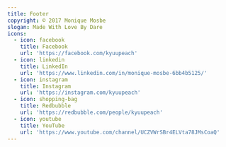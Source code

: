 ```yaml
---
title: Footer
copyright: © 2017 Monique Mosbe
slogan: Made With Love By Dare
icons:
  - icon: facebook
    title: Facebook
    url: 'https://facebook.com/kyuupeach'
  - icon: linkedin
    title: LinkedIn
    url: 'https://www.linkedin.com/in/monique-mosbe-6bb4b5125/'
  - icon: instagram
    title: Instagram
    url: 'https://instagram.com/kyuupeach'
  - icon: shopping-bag
    title: Redbubble
    url: 'https://redbubble.com/people/kyuupeach'
  - icon: youtube
    title: YouTube
    url: 'https://www.youtube.com/channel/UCZVWrSBr4ELVta78JMsCoaQ'
---
```


